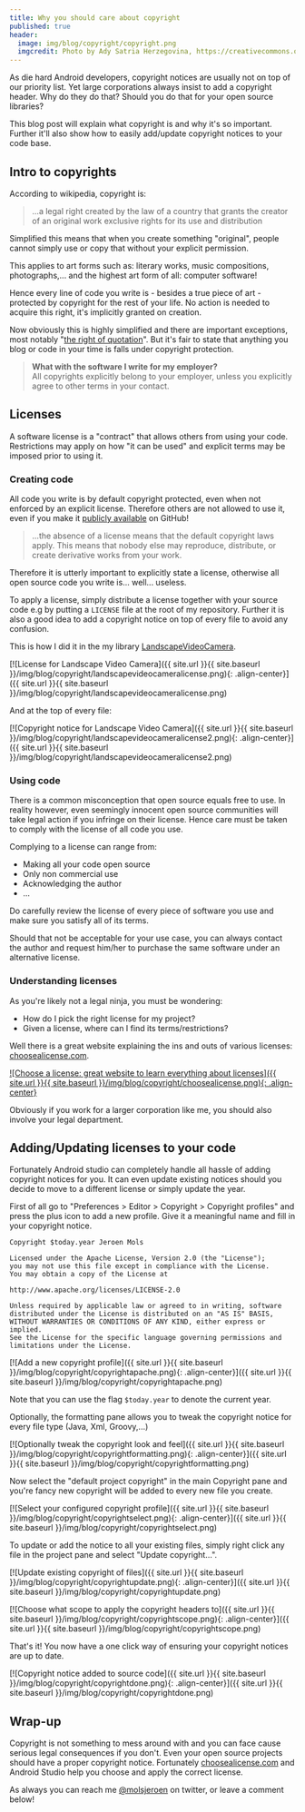 ```yaml
---
title: Why you should care about copyright
published: true
header:
  image: img/blog/copyright/copyright.png
  imgcredit: Photo by Ady Satria Herzegovina, https://creativecommons.org/publicdomain/zero/1.0/, cropped
---
```

As die hard Android developers, copyright notices are usually not on top of our priority list. Yet large corporations always insist to add a copyright header. Why do they do that? Should you do that for your open source libraries?

This blog post will explain what copyright is and why it's so important. Further it'll also show how to easily add/update copyright notices to your code base.


## Intro to copyrights
According to wikipedia, copyright is:

> ...a legal right created by the law of a country that grants the creator of an original work exclusive rights for its use and distribution

Simplified this means that when you create something "original", people cannot simply use or copy that without your explicit permission.

This applies to art forms such as: literary works, music compositions, photographs,... and the highest art form of all: computer software!

Hence every line of code you write is - besides a true piece of art - protected by copyright for the rest of your life. No action is needed to acquire this right, it's implicitly granted on creation.

Now obviously this is highly simplified and there are important exceptions, most notably "[the right of quotation](https://en.wikipedia.org/wiki/Right_to_quote)". But it's fair to state that anything you blog or code in your time is falls under copyright protection.

> **What with the software I write for my employer?**<br> All copyrights explicitly belong to your employer, unless you explicitly agree to other terms in your contact.


## Licenses
A software license is a "contract" that allows others from using your code. Restrictions may apply on how "it can be used" and explicit terms may be imposed prior to using it.

### Creating code
All code you write is by default copyright protected, even when not enforced by an explicit license. Therefore others are not allowed to use it, even if you make it [publicly available](https://help.github.com/articles/open-source-licensing/) on GitHub!

> ...the absence of a license means that the default copyright laws apply. This means that nobody else may reproduce, distribute, or create derivative works from your work.

Therefore it is utterly important to explicitly state a license, otherwise all open source code you write is... well... useless.

To apply a license, simply distribute a license together with your source code e.g by putting a `LICENSE` file at the root of my repository. Further it is also a good idea to add a copyright notice on top of every file to avoid any confusion.

This is how I did it in the my library [LandscapeVideoCamera](https://github.com/JeroenMols/LandscapeVideoCamera).

[![License for Landscape Video Camera]({{ site.url }}{{ site.baseurl }}/img/blog/copyright/landscapevideocameralicense.png){: .align-center}]({{ site.url }}{{ site.baseurl }}/img/blog/copyright/landscapevideocameralicense.png)

And at the top of every file:

[![Copyright notice for Landscape Video Camera]({{ site.url }}{{ site.baseurl }}/img/blog/copyright/landscapevideocameralicense2.png){: .align-center}]({{ site.url }}{{ site.baseurl }}/img/blog/copyright/landscapevideocameralicense2.png)


### Using code
There is a common misconception that open source equals free to use. In reality however, even seemingly innocent open source communities will take legal action if you infringe on their license. Hence care must be taken to comply with the license of all code you use.

Complying to a license can range from:

- Making all your code open source
- Only non commercial use
- Acknowledging the author
- ...

Do carefully review the license of every piece of software you use and make sure you satisfy all of its terms.

Should that not be acceptable for your use case, you can always contact the author and request him/her to purchase the same software under an alternative license.


### Understanding licenses
As you're likely not a legal ninja, you must be wondering:

- How do I pick the right license for my project?
- Given a license, where can I find its terms/restrictions?

Well there is a great website explaining the ins and outs of various licenses: [choosealicense.com](http://choosealicense.com/).

[![Choose a license: great website to learn everything about licenses]({{ site.url }}{{ site.baseurl }}/img/blog/copyright/choosealicense.png){: .align-center}](http://choosealicense.com/)

Obviously if you work for a larger corporation like me, you should also involve your legal department.


## Adding/Updating licenses to your code
Fortunately Android studio can completely handle all hassle of adding copyright notices for you. It can even update existing notices should you decide to move to a different license or simply update the year.

First of all go to "Preferences > Editor > Copyright > Copyright profiles" and press the plus icon to add a new profile. Give it a meaningful name and fill in your copyright notice.


```
Copyright $today.year Jeroen Mols

Licensed under the Apache License, Version 2.0 (the "License");
you may not use this file except in compliance with the License.
You may obtain a copy of the License at

http://www.apache.org/licenses/LICENSE-2.0

Unless required by applicable law or agreed to in writing, software
distributed under the License is distributed on an "AS IS" BASIS,
WITHOUT WARRANTIES OR CONDITIONS OF ANY KIND, either express or implied.
See the License for the specific language governing permissions and
limitations under the License.
```

[![Add a new copyright profile]({{ site.url }}{{ site.baseurl }}/img/blog/copyright/copyrightapache.png){: .align-center}]({{ site.url }}{{ site.baseurl }}/img/blog/copyright/copyrightapache.png)

Note that you can use the flag `$today.year` to denote the current year.

Optionally, the formatting pane allows you to tweak the copyright notice for every file type (Java, Xml, Groovy,...)

[![Optionally tweak the copyright look and feel]({{ site.url }}{{ site.baseurl }}/img/blog/copyright/copyrightformatting.png){: .align-center}]({{ site.url }}{{ site.baseurl }}/img/blog/copyright/copyrightformatting.png)

Now select the "default project copyright" in the main Copyright pane and you're fancy new copyright will be added to every new file you create.

[![Select your configured copyright profile]({{ site.url }}{{ site.baseurl }}/img/blog/copyright/copyrightselect.png){: .align-center}]({{ site.url }}{{ site.baseurl }}/img/blog/copyright/copyrightselect.png)

To update or add the notice to all your existing files, simply right click any file in the project pane and select "Update copyright...".

[![Update existing copyright of files]({{ site.url }}{{ site.baseurl }}/img/blog/copyright/copyrightupdate.png){: .align-center}]({{ site.url }}{{ site.baseurl }}/img/blog/copyright/copyrightupdate.png)

[![Choose what scope to apply the copyright headers to]({{ site.url }}{{ site.baseurl }}/img/blog/copyright/copyrightscope.png){: .align-center}]({{ site.url }}{{ site.baseurl }}/img/blog/copyright/copyrightscope.png)

That's it! You now have a one click way of ensuring your copyright notices are up to date.

[![Copyright notice added to source code]({{ site.url }}{{ site.baseurl }}/img/blog/copyright/copyrightdone.png){: .align-center}]({{ site.url }}{{ site.baseurl }}/img/blog/copyright/copyrightdone.png)

## Wrap-up
Copyright is not something to mess around with and you can face cause serious legal consequences if you don't. Even your open source projects should have a proper copyright notice. Fortunately [choosealicense.com](http://choosealicense.com/) and Android Studio help you choose and apply the correct license.

As always you can reach me [@molsjeroen](https://twitter.com/molsjeroen) on twitter, or leave a comment below!
